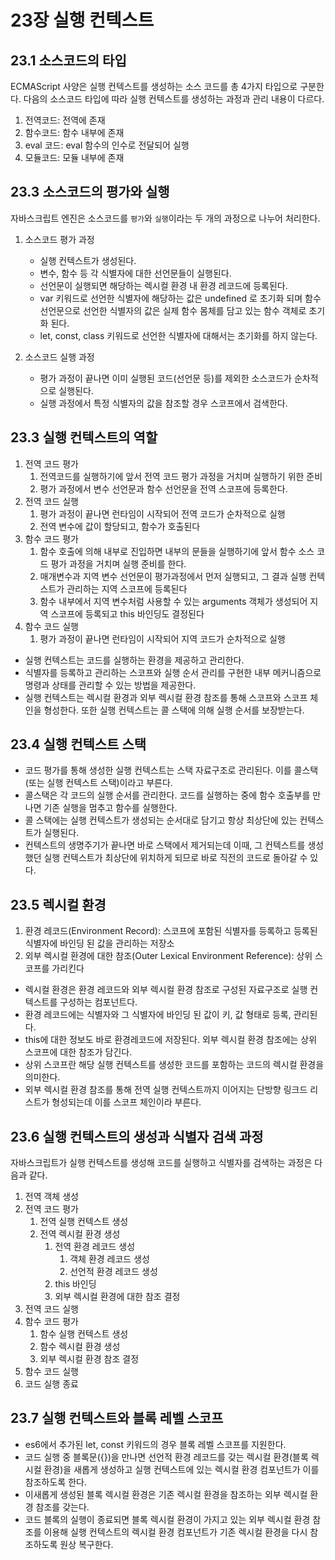 # 23장 실행 컨텍스트

## 23.1 소스코드의 타입

ECMAScript 사양은 실행 컨텍스트를 생성하는 소스 코드를 총 4가지 타입으로 구분한다. 다음의 소스코드 타입에 따라 실행 컨텍스트를 생성하는 과정과 관리 내용이 다르다.

1. 전역코드: 전역에 존재
2. 함수코드: 함수 내부에 존재
3. eval 코드: eval 함수의 인수로 전달되어 실행
4. 모듈코드: 모듈 내부에 존재

## 23.3 소스코드의 평가와 실행

자바스크립트 엔진은 소스코드를 `평가`와 `실행`이라는 두 개의 과정으로 나누어 처리한다.

1. 소스코드 평가 과정
    - 실행 컨텍스트가 생성된다.
    - 변수, 함수 등 각 식별자에 대한 선언문들이 실행된다.
    - 선언문이 실행되면 해당하는 렉시컬 환경 내 환경 레코드에 등록된다.
    - var 키워드로 선언한 식별자에 해당하는 값은 undefined 로 초기화 되며 함수 선언문으로 선언한 식별자의 값은 실제 함수 몸체를 담고 있는 함수 객체로 초기화 된다.
    - let, const, class 키워드로 선언한 식별자에 대해서는 초기화를 하지 않는다.

2. 소스코드 실행 과정
    - 평가 과정이 끝나면 이미 실행된 코드(선언문 등)를 제외한 소스코드가 순차적으로 실행된다.
    - 실행 과정에서 특정 식별자의 값을 참조할 경우 스코프에서 검색한다.


## 23.3 실행 컨텍스트의 역할
1. 전역 코드 평가
   1. 전역코드를 실행하기에 앞서 전역 코드 평가 과정을 거치며 실행하기 위한 준비
   2. 평가 과정에서 변수 선언문과 함수 선언문을 전역 스코프에 등록한다.
2. 전역 코드 실행
   1. 평가 과정이 끝나면 런타임이 시작되어 전역 코드가 순차적으로 실행
   2. 전역 변수에 값이 할당되고, 함수가 호출된다
3. 함수 코드 평가
   1. 함수 호출에 의해 내부로 진입하면 내부의 문들을 실행하기에 앞서 함수 소스 코드 평가 과정을 거치며 실행 준비를 한다.
   2. 매개변수과 지역 변수 선언문이 평가과정에서 먼저 실행되고, 그 결과 실행 컨텍스트가 관리하는 지역 스코프에 등록된다
   3. 함수 내부에서 지역 변수처럼 사용할 수 있는 arguments 객체가 생성되어 지역 스코프에 등록되고 this 바인딩도 결정된다
4. 함수 코드 실행
   1. 평가 과정이 끝나면 런타임이 시작되어 지역 코드가 순차적으로 실행

- 실행 컨텍스트는 코드를 실행하는 환경을 제공하고 관리한다.
- 식별자를 등록하고 관리하는 스코프와 실행 순서 관리를 구현한 내부 메커니즘으로 명령과 상태를 관리할 수 있는 방법을 제공한다.
- 실행 컨텍스트는 렉시컬 환경과 외부 렉시컬 환경 참조를 통해 스코프와 스코프 체인을 형성한다. 또한 실행 컨텍스트는 콜 스택에 의해 실행 순서를 보장받는다.

## 23.4 실행 컨텍스트 스택

- 코드 평가를 통해 생성한 실행 컨텍스트는 스택 자료구조로 관리된다. 이를 콜스택(또는 실행 컨텍스트 스택)이라고 부른다.
- 콜스택은 각 코드의 실행 순서를 관리한다. 코드를 실행하는 중에 함수 호출부를 만나면 기존 실행을 멈추고 함수를 실행한다. 
- 콜 스택에는 실행 컨텍스트가 생성되는 순서대로 담기고 항상 최상단에 있는 컨텍스트가 실행된다.
- 컨텍스트의 생명주기가 끝나면 바로 스택에서 제거되는데 이때, 그 컨텍스트를 생성했던 실행 컨텍스트가 최상단에 위치하게 되므로 바로 직전의 코드로 돌아갈 수 있다.

## 23.5 렉시컬 환경

1. 환경 레코드(Environment Record): 스코프에 포함된 식별자를 등록하고 등록된 식별자에 바인딩 된 값을 관리하는 저장소
2. 외부 렉시컬 환경에 대한 참조(Outer Lexical Environment Reference): 상위 스코프를 가리킨다

- 렉시컬 환경은 환경 레코드와 외부 렉시컬 환경 참조로 구성된 자료구조로 실행 컨텍스트를 구성하는 컴포넌트다.
- 환경 레코드에는 식별자와 그 식별자에 바인딩 된 값이 키, 값 형태로 등록, 관리된다. 
- this에 대한 정보도 바로 환경레코드에 저장된다. 외부 렉시컬 환경 참조에는 상위 스코프에 대한 참조가 담긴다. 
- 상위 스코프란 해당 실행 컨텍스트를 생성한 코드를 포함하는 코드의 렉시컬 환경을 의미한다. 
- 외부 렉시컬 환경 참조를 통해 전역 실행 컨텍스트까지 이어지는 단방향 링크드 리스트가 형성되는데 이를 스코프 체인이라 부른다.

## 23.6 실행 컨텍스트의 생성과 식별자 검색 과정

자바스크립트가 실행 컨텍스트를 생성해 코드를 실행하고 식별자를 검색하는 과정은 다음과 같다.

1. 전역 객체 생성
2. 전역 코드 평가
    1. 전역 실행 컨텍스트 생성
    2. 전역 렉시컬 환경 생성
       1. 전역 환경 레코드 생성
          1. 객체 환경 레코드 생성
          2. 선언적 환경 레코드 생성
       2. this 바인딩
       3. 외부 렉시컬 환경에 대한 참조 결정
3. 전역 코드 실행
4. 함수 코드 평가
    1. 함수 실행 컨텍스트 생성
    2. 함수 렉시컬 환경 생성
    3. 외부 렉시컬 환경 참조 결정
5. 함수 코드 실행
6. 코드 실행 종료

## 23.7 실행 컨텍스트와 블록 레벨 스코프

- es6에서 추가된 let, const 키워드의 경우 블록 레벨 스코프를 지원한다. 
- 코드 실행 중 블록문({})을 만나면 선언적 환경 레코드를 갖는 렉시컬 환경(블록 렉시컬 환경)을 새롭게 생성하고 실행 컨텍스트에 있는 렉시컬 환경 컴포넌트가 이를 참조하도록 한다. 
- 이새롭게 생성된 블록 렉시컬 환경은 기존 렉시컬 환경을 참조하는 외부 렉시컬 환경 참조를 갖는다. 
- 코드 블록의 실행이 종료되면 블록 렉시컬 환경이 가지고 있는 외부 렉시컬 환경 참조를 이용해 실행 컨텍스트의 렉시컬 환경 컴포넌트가 기존 렉시컬 환경을 다시 참조하도록 원상 복구한다.
